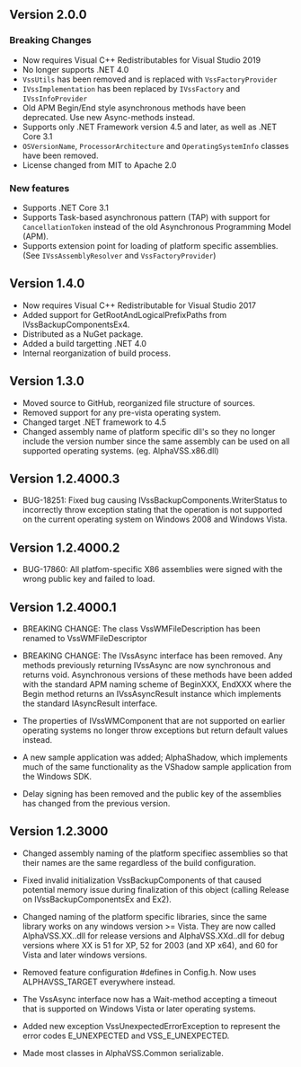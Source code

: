 Version 2.0.0
-------------

### Breaking Changes

  * Now requires Visual C++ Redistributables for Visual Studio 2019
  * No longer supports .NET 4.0
  * `VssUtils` has been removed and is replaced with `VssFactoryProvider`
  * `IVssImplementation` has been replaced by `IVssFactory` and `IVssInfoProvider`
  * Old APM Begin/End style asynchronous methods have been deprecated. Use new Async-methods instead.
  * Supports only .NET Framework version 4.5 and later, as well as .NET Core 3.1
  * `OSVersionName`, `ProcessorArchitecture` and `OperatingSystemInfo` classes have been removed.
  * License changed from MIT to Apache 2.0

### New features

  * Supports .NET Core 3.1
  * Supports Task-based asynchronous pattern (TAP) with support for `CancellationToken` instead of the old  Asynchronous Programming Model (APM).
  * Supports extension point for loading of platform specific assemblies. (See `IVssAssemblyResolver` and `VssFactoryProvider`)


Version 1.4.0
-------------
  * Now requires Visual C++ Redistributable for Visual Studio 2017
  * Added support for GetRootAndLogicalPrefixPaths from IVssBackupComponentsEx4.
  * Distributed as a NuGet package.
  * Added a build targetting .NET 4.0
  * Internal reorganization of build process.

Version 1.3.0
---------------

  * Moved source to GitHub, reorganized file structure of sources. 
  * Removed support for any pre-vista operating system.
  * Changed target .NET framework to 4.5
  * Changed assembly name of platform specific dll's so they no longer include the version number since the same assembly can be used on all supported operating systems. (eg. AlphaVSS.x86.dll)

Version 1.2.4000.3
------------------
  * BUG-18251: Fixed bug causing IVssBackupComponents.WriterStatus to incorrectly throw exception 
               stating that the operation is not supported on the current operating system on 
               Windows 2008 and Windows Vista.

Version 1.2.4000.2
------------------
  * BUG-17860: All platfom-specific X86 assemblies were signed with the wrong public key and 
               failed to load.
  
Version 1.2.4000.1
------------------
  * BREAKING CHANGE: The class VssWMFileDescription has been renamed to VssWMFileDescriptor
  
  * BREAKING CHANGE: The IVssAsync interface has been removed. Any methods previously returning 
                     IVssAsync are now synchronous and returns void. Asynchronous versions of these
                     methods have been added with the standard APM naming scheme of BeginXXX, EndXXX
                     where the Begin method returns an IVssAsyncResult instance which implements
                     the standard IAsyncResult interface.
  
  * The properties of IVssWMComponent that are not supported on earlier operating systems no longer 
    throw exceptions but return default values instead.
  
  * A new sample application was added; AlphaShadow, which implements much of the same functionality as 
    the VShadow sample application from the Windows SDK.
  
  * Delay signing has been removed and the public key of the assemblies has changed from the previous 
    version.

Version 1.2.3000
--------------
  * Changed assembly naming of the platform specifiec assemblies so that their names 
    are the same regardless of the build configuration.
  
  * Fixed invalid initialization VssBackupComponents of that caused potential memory issue 
    during finalization of this object (calling Release on IVssBackupComponentsEx and Ex2).
  
  * Changed naming of the platform specific libraries, since the same library works on any 
    windows version >= Vista. They are now called AlphaVSS.XX.<platform>.dll for release 
    versions and AlphaVSS.XXd.<platform>.dll for debug versions where XX is 51 for XP, 
    52 for 2003 (and XP x64), and 60 for Vista and later windows versions.
  
  * Removed feature configuration #defines in Config.h. Now uses ALPHAVSS_TARGET everywhere instead.
  
  * The VssAsync interface now has a Wait-method accepting a timeout that is supported on 
    Windows Vista or later operating systems.
  
  * Added new exception VssUnexpectedErrorException to represent the error codes E_UNEXPECTED
    and VSS_E_UNEXPECTED.
  
  * Made most classes in AlphaVSS.Common serializable.
